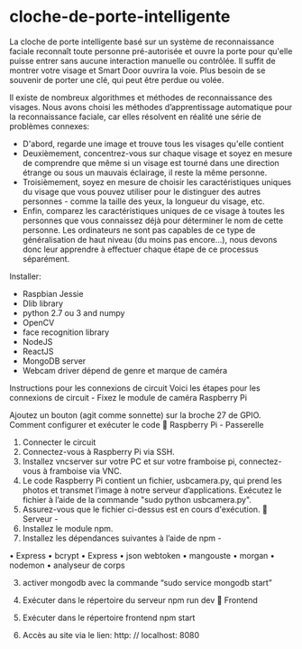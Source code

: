 # cloche-de-porte-intelligente
La cloche de porte intelligente basé sur un système de reconnaissance faciale reconnaît toute personne pré-autorisée et ouvre la porte pour qu'elle puisse entrer sans aucune interaction manuelle ou contrôlée. Il suffit de montrer votre visage et Smart Door ouvrira la voie. Plus besoin de se souvenir de porter une clé, qui peut être perdue ou volée. 


Il existe de nombreux algorithmes et méthodes de reconnaissance des visages.
Nous avons choisi les méthodes d’apprentissage automatique pour la reconnaissance faciale, car elles résolvent en réalité une série de problèmes connexes:

- D'abord, regarde une image et trouve tous les visages qu'elle contient
- Deuxièmement, concentrez-vous sur chaque visage et soyez en mesure de comprendre que même si un visage est tourné dans une direction étrange ou sous un mauvais éclairage, il reste la même personne.
- Troisièmement, soyez en mesure de choisir les caractéristiques uniques du visage que vous pouvez utiliser pour le distinguer des autres personnes - comme la taille des yeux, la longueur du visage, etc.
- Enfin, comparez les caractéristiques uniques de ce visage à toutes les personnes que vous connaissez déjà pour déterminer le nom de cette personne.
Les ordinateurs ne sont pas capables de ce type de généralisation de haut niveau (du moins pas encore…), nous devons donc leur apprendre à effectuer chaque étape de ce processus séparément.

Installer:
- Raspbian Jessie 
- Dlib library
- python 2.7 ou 3 and numpy
- OpenCV
- face recognition library 
- NodeJS
- ReactJS
- MongoDB server
- Webcam driver dépend de genre et marque de caméra

Instructions pour les connexions de circuit
Voici les étapes pour les connexions de circuit -
Fixez le module de caméra Raspberry Pi
 
Ajoutez un bouton (agit comme sonnette) sur la broche 27 de GPIO.
Comment configurer et exécuter le code
 Raspberry Pi - Passerelle
1. Connecter le circuit
2. Connectez-vous à Raspberry Pi via SSH.
3. Installez vncserver sur votre PC et sur votre framboise pi, connectez-vous à framboise via VNC.
4. Le code Raspberry Pi contient un fichier, usbcamera.py, qui prend les photos et transmet l’image à notre serveur d’applications. Exécutez le fichier à l’aide de la commande "sudo python usbcamera.py".
5. Assurez-vous que le fichier ci-dessus est en cours d'exécution.
 Serveur -
1. Installez le module npm.
2. Installez les dépendances suivantes à l’aide de npm -
 
•	Express
• bcrypt
•	Express
• json webtoken
• mangouste
• morgan
• nodemon
• analyseur de corps
 
3. activer mongodb avec la commande “sudo service mongodb start”
4. Exécuter dans le répertoire du serveur npm run dev
 Frontend

1. Exécuter dans le répertoire frontend npm start
2. Accès au site via le lien: http: // localhost: 8080
